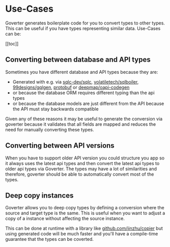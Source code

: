 # Use-Cases

Goverter generates boilerplate code for you to convert types to other types.
This can be useful if you have types representing similar data. Use-Cases can
be:

[[toc]]

## Converting between database and API types

Sometimes you have different database and API types because they are:

* Generated with e.g. via [sqlc-dev/sqlc](https://github.com/sqlc-dev/sqlc),
  [volatiletech/sqlboiler](https://github.com/volatiletech/sqlboiler),
  [99designs/gqlgen](https://github.com/99designs/gqlgen),
  [protobuf](https://protobuf.dev/getting-started/gotutorial/) or
  [deepmap/oapi-codegen](https://github.com/deepmap/oapi-codegen)
* or because the database ORM requires different typing than the api types
* or because the database models are just different from the API because the
  API must stay backwards compatible

Given any of these reasons it may be useful to generate the conversion via
goverter because it validates that all fields are mapped and reduces the need
for manually converting these types.

## Converting between API versions

When you have to support older API version you could structure you app so it
always uses the latest api types and then convert the latest api types to older
api types via Goverter. The types may have a lot of similarities and therefore,
goverter should be able to automatically convert most of the types.

## Deep copy instances

Goverter allows you to deep copy types by defining a conversion where the
source and target type is the same. This is useful when you want to adjust a
copy of a instance without affecting the source instance.

This can be done at runtime with a library like
[github.com/jinzhu/copier](https://github.com/jinzhu/copier) but using generated
code will be much faster and you'll have a compile-time guarantee that the
types can be coverted.

